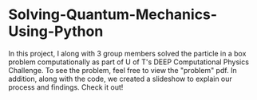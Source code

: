 # Solving-Quantum-Mechanics-Using-Python
In this project, I along with 3 group members solved the particle in a box problem computationally as part of U of T's DEEP Computational Physics Challenge. To see the problem, feel free to view the "problem" pdf. In addition, along with the code, we created a slideshow to explain our process and findings. Check it out!
